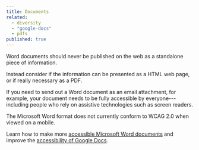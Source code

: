 ```yaml
---
title: Documents
related: 
  - diversity
  - "google-docs"
  - pdfs
published: true
---
```


Word documents should never be published on the web as a standalone piece of information.

Instead consider if the information can be presented as a HTML web page, or if really necessary as a PDF.

If you need to send out a Word document as an email attachment, for example, your document needs to be fully accessible by everyone---including people who rely on assistive technologies such as screen readers.

The Microsoft Word format does not currently conform to WCAG 2.0 when viewed on a mobile.

Learn how to make more [accessible Microsoft Word documents](https://support.office.com/en-us/article/Creating-accessible-Word-documents-d9bf3683-87ac-47ea-b91a-78dcacb3c66d?CTT=3&CorrelationId=b3c40249-a7fa-4300-9c12-5d0f79242a78&ui=en-US&rs=en-US&ad=US) and improve the [accessibility of Google Docs](https://support.google.com/docs/answer/6199477?hl=en).
